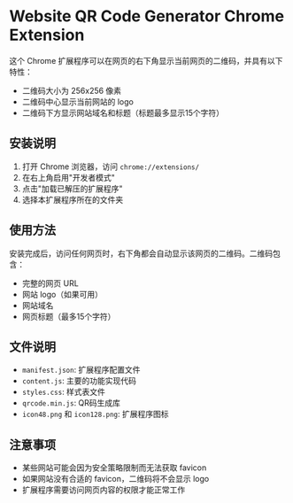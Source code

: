 # Website QR Code Generator Chrome Extension

这个 Chrome 扩展程序可以在网页的右下角显示当前网页的二维码，并具有以下特性：
- 二维码大小为 256x256 像素
- 二维码中心显示当前网站的 logo
- 二维码下方显示网站域名和标题（标题最多显示15个字符）

## 安装说明

1. 打开 Chrome 浏览器，访问 `chrome://extensions/`
2. 在右上角启用"开发者模式"
3. 点击"加载已解压的扩展程序"
4. 选择本扩展程序所在的文件夹

## 使用方法

安装完成后，访问任何网页时，右下角都会自动显示该网页的二维码。二维码包含：
- 完整的网页 URL
- 网站 logo（如果可用）
- 网站域名
- 网页标题（最多15个字符）

## 文件说明

- `manifest.json`: 扩展程序配置文件
- `content.js`: 主要的功能实现代码
- `styles.css`: 样式表文件
- `qrcode.min.js`: QR码生成库
- `icon48.png` 和 `icon128.png`: 扩展程序图标

## 注意事项

- 某些网站可能会因为安全策略限制而无法获取 favicon
- 如果网站没有合适的 favicon，二维码将不会显示 logo
- 扩展程序需要访问网页内容的权限才能正常工作 